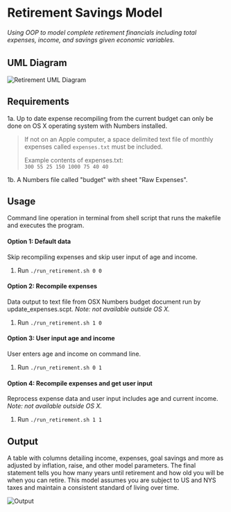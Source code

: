 # Retirement Savings Model

###### Using OOP to model complete retirement financials including total expenses, income, and savings given economic variables.

## UML Diagram
![Retirement UML Diagram](Resources/UML.png)

## Requirements
1a. Up to date expense recompiling from the current budget can only be done on OS X operating system with Numbers installed.
> If not on an Apple computer, a space delimited text file of monthly expenses called `expenses.txt` must be included.   
>
> Example contents of expenses.txt:  
> `300 55 25 150 1000 75 40 40`

1b. A Numbers file called "budget" with sheet "Raw Expenses".

## Usage
Command line operation in terminal from shell script that runs the makefile and executes the program.

#### Option 1: Default data
Skip recompiling expenses and skip user input of age and income.
1. Run `./run_retirement.sh 0 0`  

#### Option 2: Recompile expenses
Data output to text file from OSX Numbers budget document run by update_expenses.scpt. *Note: not available outside OS X.*
1. Run `./run_retirement.sh 1 0`

#### Option 3: User input age and income
User enters age and income on command line.
1. Run `./run_retirement.sh 0 1`

#### Option 4: Recompile expenses and get user input
Reprocess expense data and user input includes age and current income. *Note: not available outside OS X.*
1. Run `./run_retirement.sh 1 1`

## Output

A table with columns detailing income, expenses, goal savings and more as
adjusted by inflation, raise, and other model parameters. The final statement tells you how many years until retirement and how old you will be when you can retire. This model assumes you are subject to US and NYS taxes and maintain a consistent standard of living over time.

![Output](Resources/output.png)
